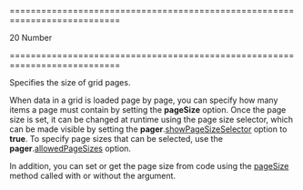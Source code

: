 ===========================================================================
<!--default-->20<!--/default-->
<!--type-->Number<!--/type-->
===========================================================================

<!--shortDescription-->
Specifies the size of grid pages.
<!--/shortDescription-->

<!--fullDescription-->
When data in a grid is loaded page by page, you can specify how many items a page must contain by setting the **pageSize** option. Once the page size is set, it can be changed at runtime using the page size selector, which can be made visible by setting the **pager**.[showPageSizeSelector](/Documentation/ApiReference/UI_Widgets/dxDataGrid/Configuration/pager/#showPageSizeSelector) option to **true**. To specify page sizes that can be selected, use the **pager**.[allowedPageSizes](/Documentation/ApiReference/UI_Widgets/dxDataGrid/Configuration/pager/#allowedPageSizes) option.

In addition, you can set or get the page size from code using the [pageSize](/Documentation/ApiReference/UI_Widgets/dxDataGrid/Methods/#pageSize) method called with or without the argument.
<!--/fullDescription-->